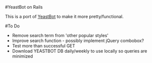 #YeastBot on Rails

This is a port of 
[YeastBot](https://docs.google.com/spreadsheet/ccc?key=0AmRc5_x3ehAfdFhBQ3pmczhqdHUtbmFONUYyZzVEY0E&authkey=CP-m-dUJ&hl=en&authkey=CP-m-dUJ#gid=3) 
to make it more pretty/functional.

#To Do

 * Remove search term from 'other popular styles'
 * Improve search function - possibly implement jQuery combobox?  
 * Test more than successful GET
 * Download YEASTBOT DB daily/weekly to use locally so queries are minimized